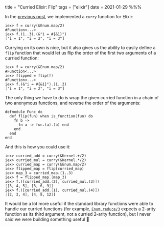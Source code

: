 title = "Curried Elixir: Flip"
tags = ["elixir"]
date = 2021-01-29
%%%

In the [previous post](https://evuez.net/posts/curried-elixir.html), we implemented a `curry` function for Elixir:

    iex> f = curry(&Enum.map/2)
    #Function<...>
    iex> f.(1..3).(&"i = #{&1}")
    ["i = 1", "i = 2", "i = 3"]

Currying on its own is nice, but it also gives us the ability to easily define a `flip` function that would let us flip the order of the first two arguments of a curried function:

    iex> f = curry(&Enum.map/2)
    #Function<...>
    iex> flipped = flip(f)
    #Function<...>
    iex> f.(&"i = #{&1}").(1..3)
    ["i = 1", "i = 2", "i = 3"]

The only thing we have to do is wrap the given curried function in a chain of two anonymous functions, and reverse the order of the arguments:

    defmodule Func do
      def flip(fun) when is_function(fun) do
        fn b ->
          fn a -> fun.(a).(b) end
        end
      end
    end

And this is how you could use it:

    iex> curried_add = curry(&Kernel.+/2)
    iex> curried_mul = curry(&Kernel.*/2)
    iex> curried_map = curry(&Enum.map/2)
    iex> flipped_map = flip(curried_map)
    iex> map_3 = curried_map.(1..3)
    iex> f = flipped_map.(map_3)
    iex> f.([curried_add.(2), curried_mul.(3)])
    [[3, 4, 5], [3, 6, 9]]
    iex> f.([curried_add.(1), curried_mul.(4)])
    [[2, 3, 4], [4, 8, 12]]

It would be a lot more useful if the standard library functions were able to handle our curried functions (for example, [`Enum.reduce/3`](https://hexdocs.pm/elixir/Enum.html#reduce/3) expects a 2-arity function as its third argument, not a curried 2-arity function), but I never said we were building something useful 🤷
